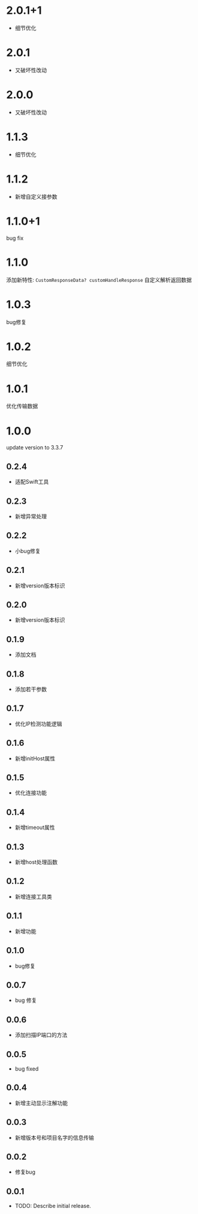 # 2.0.1+1

* 细节优化

# 2.0.1

* 又破坏性改动

# 2.0.0

* 又破坏性改动

# 1.1.3

* 细节优化

# 1.1.2

* 新增自定义接参数

# 1.1.0+1

bug fix

# 1.1.0

添加新特性: `CustomResponseData? customHandleResponse` 自定义解析返回数据

# 1.0.3

bug修复

# 1.0.2

细节优化

# 1.0.1

优化传输数据

# 1.0.0 

update version to 3.3.7

## 0.2.4

* 适配Swift工具

## 0.2.3
* 新增异常处理

## 0.2.2
* 小bug修复

## 0.2.1
* 新增version版本标识

## 0.2.0

* 新增version版本标识

## 0.1.9

* 添加文档

## 0.1.8

* 添加若干参数

## 0.1.7

* 优化IP检测功能逻辑

## 0.1.6

* 新增initHost属性

## 0.1.5

* 优化连接功能

## 0.1.4

* 新增timeout属性

## 0.1.3

* 新增host处理函数

## 0.1.2

* 新增连接工具类

## 0.1.1

* 新增功能

## 0.1.0

* bug修复

## 0.0.7
* bug 修复

## 0.0.6
* 添加扫描IP端口的方法

## 0.0.5
* bug fixed

## 0.0.4
* 新增主动显示注解功能

## 0.0.3
* 新增版本号和项目名字的信息传输

## 0.0.2
* 修复bug

## 0.0.1

* TODO: Describe initial release.

